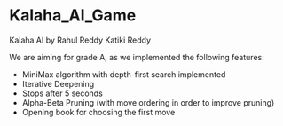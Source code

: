 # Kalaha_AI_Game

Kalaha AI by Rahul Reddy Katiki Reddy

We are aiming for grade A, as we implemented the following features:

* MiniMax algorithm with depth-first search implemented
* Iterative Deepening
* Stops after 5 seconds
* Alpha-Beta Pruning (with move ordering in order to improve pruning)
* Opening book for choosing the first move
